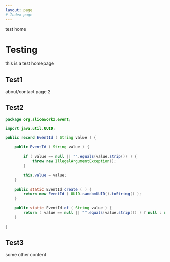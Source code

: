 ```yaml
---
layout: page
# Index page
---
```

test home

# Testing
this is a test homepage

## Test1
about/contact page 2

## Test2

```java
package org.sliceworkz.event;

import java.util.UUID;

public record EventId ( String value ) {
	
	public EventId ( String value ) {
		
		if ( value == null || "".equals(value.strip()) ) {
			throw new IllegalArgumentException();
		}
		
		this.value = value;
	}

	public static EventId create ( ) {
		return new EventId ( UUID.randomUUID().toString() );
	}
	
	public static EventId of ( String value ) {
		return ( value == null || "".equals(value.strip()) ) ? null : new EventId ( value );
	}
	
}
```

## Test3

some other content
